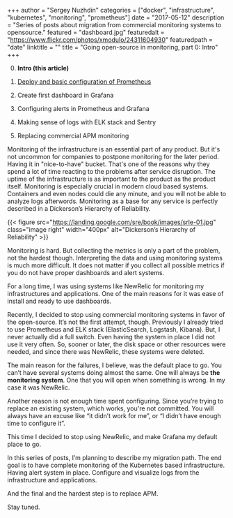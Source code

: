 +++
author = "Sergey Nuzhdin"
categories = ["docker", "infrastructure", "kubernetes", "monitoring", "prometheus"]
date = "2017-05-12"
description = "Series of posts about migration from commercial monitoring systems to opensource."
featured = "dashboard.jpg"
featuredalt = "https://www.flickr.com/photos/xmodulo/24311604930"
featuredpath = "date"
linktitle = ""
title = "Going open-source in monitoring, part 0: Intro"
+++

0. **Intro (this article)**

1. [Deploy and basic configuration of Prometheus](/post/going-open-source-in-monitoring-part-I-deploying-prometheus-and-grafana-to-kubernetes/)
2. Create first dashboard in Grafana
3. Configuring alerts in Prometheus and Grafana
4. Making sense of logs with ELK stack and Sentry
5. Replacing commercial APM monitoring


Monitoring of the infrastructure is an essential part of any product. But it's not uncommon for companies to postpone monitoring for the later period. Having it in "nice-to-have" bucket. That's one of the reasons why they spend a lot of time reacting to the problems after service disruption. The uptime of the infrastructure is as important to the product as the product itself.
Monitoring is especially crucial in modern cloud based systems. Containers and even nodes could die any minute, and you will not be able to analyze logs afterwords.
Monitoring as a base for any service is perfectly described in a Dickerson’s Hierarchy of Reliability.

{{< figure src="https://landing.google.com/sre/book/images/srle-01.jpg" class="image right" width="400px" alt="Dickerson’s Hierarchy of Reliability" >}}


Monitoring is hard. But collecting the metrics is only a part of the problem, not the hardest though. Interpreting the data and using monitoring systems is much more difficult.
It does not matter if you collect all possible metrics if you do not have proper dashboards and alert systems.

For a long time, I was using systems like NewRelic for monitoring my infrastructures and applications. One of the main reasons for it was ease of install and ready to use dashboards. 

Recently, I decided to stop using commercial monitoring systems in favor of the open-source.
It’s not the first attempt, though. Previously I already tried to use Prometheus and ELK stack (ElasticSearch, Logstash, Kibana). But, I never actually did a full switch. Even having the system in place I did not use it very often. So, sooner or later, the disk space or other resources were needed, and since there was NewRelic, these systems were deleted.

The main reason for the failures, I believe, was the default place to go. You can’t have several systems doing almost the same. One will always be **the monitoring system**. One that you will open when something is wrong. In my case it was NewRelic. 

Another reason is not enough time spent configuring. Since you’re trying to replace an existing system, which works, you're not committed. You will always have an excuse like “it didn’t work for me”, or “I didn’t have enough time to configure it”.

This time I decided to stop using NewRelic, and make Grafana my default place to go.

In this series of posts, I’m planning to describe my migration path. The end goal is to have complete monitoring of the Kubernetes based infrastructure. Having alert system in place.
Configure and visualize logs from the infrastructure and applications. 

And the final and the hardest step is to replace APM.

Stay tuned.



